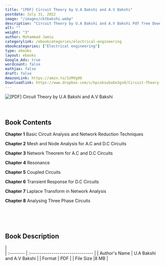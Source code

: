 ```yaml
---
title: "[PDF] Circuit Theory by U.A Bakshi and A.V Bakshi"
postdate: July 31, 2022
image: "/images/cktbakshi.webp"
description: "Circuit Theory by U.A Bakshi and A.V Bakshi Pdf free Download"
alt: ""
weight: "3"
author: Mohammad Jamiu
categorylink: /ebookcategories/electrical-engineering
ebookcategories: ["Electrical engineering"]
type: ebooks
layout: ebooks
Google_Ads: true
wordcount: false
mathjax: false
draft: false
AmazonLink: https://amzn.to/3zMVg96
Downloadlink: https://www.dropbox.com/s/hpcoksubx6o3gs0/Circuit-Theory-By-U.A-Bakshi%20and%20A.V%20Bakshi%20%28Tooabstractive.com%29.pdf?dl=0
---
```


<img loading="lazy" src="/images/cktbakshi.webp" alt="[PDF] Circuit Theory by U.A Bakshi and A.V Bakshi">

</br>
</br>
</br>

## Book Contents

**Chapter 1** Basic Circuit Analysis and Network Reduction Techniques

**Chapter 2** Mesh and Node Analysis for A.C and D.C Circuits

**Chapter 3** Network Theorem for A.C and D.C Circuits

**Chapter 4** Resonance

**Chapter 5** Coupled Circuits

**Chapter 6** Transient Response for D.C Circuits

**Chapter 7** Laplace Transform in Network Analysis

**Chapter 8** Analysing Three Phase Circuits

</br>
</br>
</br>

## Book Description

|  
 | :-------- | :-------------------------------- |
| Author's Name | U.A Bakshi and A.V Bakshi |
| Format | PDF |
| File Size |8 MB |
